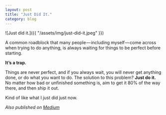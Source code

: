 ```yaml
---
layout: post
title: "Just Did It."
category: blog
---
```


![Just did it.]({{ "/assets/img/just-did-it.jpeg" }})

A common roadblock that many people — including myself — come across when trying to do anything, is always waiting for things to be perfect before starting.

**It’s a trap.**

Things are never perfect, and if you always wait, you will never get anything done, or do what you want to do.
The solution to this problem? **Just do it.** No matter how bad or unfinished something is, aim to get it 80% of the way there, and then ship it out.

Kind of like what I just did just now.

*Also published on [Medium](https://medium.com/@LeNPaul/just-did-it-fe0ae59d4379)*
